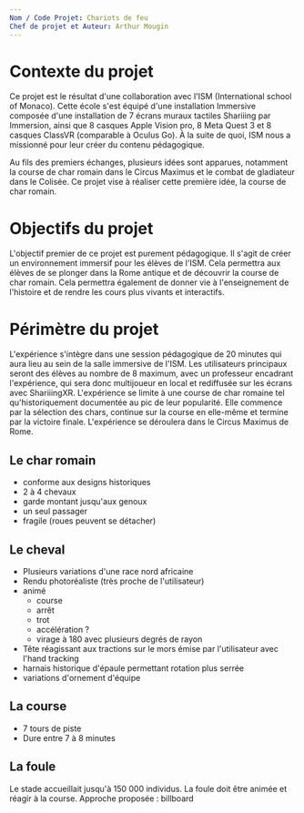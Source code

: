 ```yaml
---
Nom / Code Projet: Chariots de feu
Chef de projet et Auteur: Arthur Mougin
---
```

# Contexte du projet
Ce projet est le résultat d'une collaboration avec l'ISM (International school of Monaco). Cette école s'est équipé d'une installation Immersive composée d'une installation de 7 écrans muraux tactiles Shariiing par Immersion, ainsi que 8 casques Apple Vision pro, 8 Meta Quest 3 et 8 casques ClassVR (comparable à Oculus Go). À la suite de quoi, ISM nous a missionné pour leur créer du contenu pédagogique.

Au fils des premiers échanges, plusieurs idées sont apparues, notamment la course de char romain dans le Circus Maximus et le combat de gladiateur dans le Colisée. Ce projet vise à réaliser cette première idée, la course de char romain.
# Objectifs du projet
L'objectif premier de ce projet est purement pédagogique. Il s'agit de créer un environnement immersif pour les élèves de l'ISM. Cela permettra aux élèves de se plonger dans la Rome antique et de découvrir la course de char romain. Cela permettra également de donner vie à l'enseignement de l'histoire et de rendre les cours plus vivants et interactifs.

# Périmètre du projet

L'expérience s'intègre dans une session pédagogique de 20 minutes qui aura lieu au sein de la salle immersive de l'ISM. Les utilisateurs principaux seront des élèves au nombre de 8 maximum, avec un professeur encadrant l'expérience, qui sera donc multijoueur en local et rediffusée sur les écrans avec ShariiingXR.
L'expérience se limite à une course de char romaine tel qu'historiquement documentée au pic de leur popularité. Elle commence par la sélection des chars, continue sur la course en elle-même et termine par la victoire finale. L'expérience se déroulera dans le Circus Maximus de Rome. 

## Le char romain 
- conforme aux designs historiques
- 2 à 4 chevaux
- garde montant jusqu'aux genoux
- un seul passager
- fragile (roues peuvent se détacher)

## Le cheval
- Plusieurs variations d'une race nord africaine
- Rendu photoréaliste (très proche de l'utilisateur)
- animé
	- course
	- arrêt
	- trot
	- accélération ?
	- virage à 180 avec plusieurs degrés de rayon
- Tête réagissant aux tractions sur le mors émise par l'utilisateur avec l'hand tracking
- harnais historique d'épaule permettant rotation plus serrée
- variations d'ornement d'équipe

## La course
- 7 tours de piste
- Dure entre 7 à 8 minutes

## La foule
Le stade accueillait jusqu'à 150 000 individus. La foule doit être animée et réagir à la course. 
Approche proposée : billboard